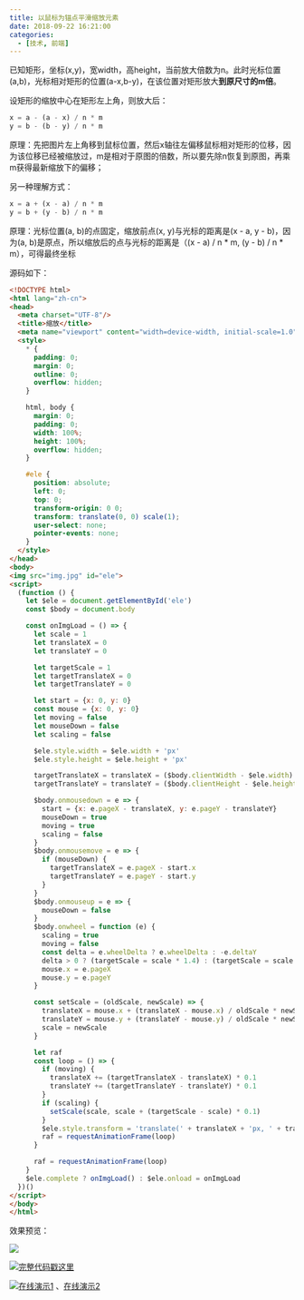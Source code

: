 ```yaml
---
title: 以鼠标为锚点平滑缩放元素
date: 2018-09-22 16:21:00
categories:
  - [技术, 前端]
---
```


已知矩形，坐标(x,y)，宽width，高height，当前放大倍数为n。此时光标位置(a,b)，光标相对矩形的位置(a-x,b-y)，在该位置对矩形放大**到原尺寸的m倍**。

设矩形的缩放中心在矩形左上角，则放大后：

```javascript
x = a - (a - x) / n * m
y = b - (b - y) / n * m
```
<!-- more -->
原理：先把图片左上角移到鼠标位置，然后x轴往左偏移鼠标相对矩形的位移，因为该位移已经被缩放过，m是相对于原图的倍数，所以要先除n恢复到原图，再乘m获得最新缩放下的偏移；

另一种理解方式：

```javascript
x = a + (x - a) / n * m
y = b + (y - b) / n * m
```

原理：光标位置(a, b)的点固定，缩放前点(x, y)与光标的距离是(x - a, y - b)，因为(a, b)是原点，所以缩放后的点与光标的距离是（(x - a) / n * m, (y - b) / n * m），可得最终坐标

源码如下： 

```html
<!DOCTYPE html>
<html lang="zh-cn">
<head>
  <meta charset="UTF-8"/>
  <title>缩放</title>
  <meta name="viewport" content="width=device-width, initial-scale=1.0"/>
  <style>
    * {
      padding: 0;
      margin: 0;
      outline: 0;
      overflow: hidden;
    }

    html, body {
      margin: 0;
      padding: 0;
      width: 100%;
      height: 100%;
      overflow: hidden;
    }

    #ele {
      position: absolute;
      left: 0;
      top: 0;
      transform-origin: 0 0;
      transform: translate(0, 0) scale(1);
      user-select: none;
      pointer-events: none;
    }
  </style>
</head>
<body>
<img src="img.jpg" id="ele">
<script>
  (function () {
    let $ele = document.getElementById('ele')
    const $body = document.body

    const onImgLoad = () => {
      let scale = 1
      let translateX = 0
      let translateY = 0

      let targetScale = 1
      let targetTranslateX = 0
      let targetTranslateY = 0

      let start = {x: 0, y: 0}
      const mouse = {x: 0, y: 0}
      let moving = false
      let mouseDown = false
      let scaling = false

      $ele.style.width = $ele.width + 'px'
      $ele.style.height = $ele.height + 'px'

      targetTranslateX = translateX = ($body.clientWidth - $ele.width) * 0.5
      targetTranslateY = translateY = ($body.clientHeight - $ele.height) * 0.5

      $body.onmousedown = e => {
        start = {x: e.pageX - translateX, y: e.pageY - translateY}
        mouseDown = true
        moving = true
        scaling = false
      }
      $body.onmousemove = e => {
        if (mouseDown) {
          targetTranslateX = e.pageX - start.x
          targetTranslateY = e.pageY - start.y
        }
      }
      $body.onmouseup = e => {
        mouseDown = false
      }
      $body.onwheel = function (e) {
        scaling = true
        moving = false
        const delta = e.wheelDelta ? e.wheelDelta : -e.deltaY
        delta > 0 ? (targetScale = scale * 1.4) : (targetScale = scale / 1.4)
        mouse.x = e.pageX
        mouse.y = e.pageY
      }

      const setScale = (oldScale, newScale) => {
        translateX = mouse.x + (translateX - mouse.x) / oldScale * newScale
        translateY = mouse.y + (translateY - mouse.y) / oldScale * newScale
        scale = newScale
      }

      let raf
      const loop = () => {
        if (moving) {
          translateX += (targetTranslateX - translateX) * 0.1
          translateY += (targetTranslateY - translateY) * 0.1
        }
        if (scaling) {
          setScale(scale, scale + (targetScale - scale) * 0.1)
        }
        $ele.style.transform = 'translate(' + translateX + 'px, ' + translateY + 'px) scale(' + scale + ')'
        raf = requestAnimationFrame(loop)
      }

      raf = requestAnimationFrame(loop)
    }
    $ele.complete ? onImgLoad() : $ele.onload = onImgLoad
  })()
</script>
</body>
</html>
```

效果预览：

![](/images/smooth_scale.gif)

![](/images/hand.webp)[完整代码戳这里](https://gitee.com/kaysama/blog-source-host/blob/master/%E4%BB%A5%E9%BC%A0%E6%A0%87%E4%B8%BA%E9%94%9A%E7%82%B9%E5%B9%B3%E6%BB%91%E7%BC%A9%E6%94%BE%E5%85%83%E7%B4%A0)

![](/images/hand.webp)[在线演示1](https://kaysama.gitee.io/blog-source-host/%E4%BB%A5%E9%BC%A0%E6%A0%87%E4%B8%BA%E9%94%9A%E7%82%B9%E5%B9%B3%E6%BB%91%E7%BC%A9%E6%94%BE%E5%85%83%E7%B4%A0/) 、[在线演示2](https://codepen.io/oj8kay/pen/XWzqjrP)